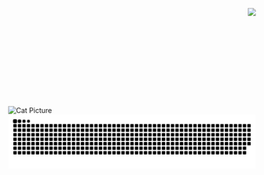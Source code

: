 <img align="right" height="200" src="https://avatars.githubusercontent.com/u/177271002?s=400&u=278913109f42e0531abb7a598df9b29ef374644a&v=4"  />

<br clear="both">

<img src="https://cataas.com/cat/says/Vamptek?font=Impact&fontSize=30&fontColor=%23ffffff&fontBackground=none&type=square&position=center&width=200&height=200" height="200" alt="Cat Picture"/>

<div align="center">
  <img src="https://raw.githubusercontent.com/N4GR/N4GR/output/snake.svg" alt="Snake animation" />
</div>

